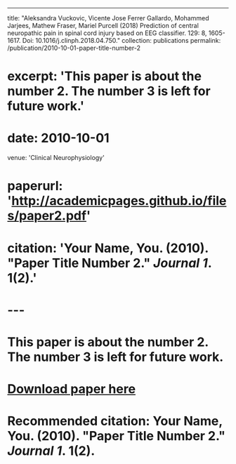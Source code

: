 ---
title: "Aleksandra Vuckovic, Vicente Jose Ferrer Gallardo, Mohammed Jarjees, Mathew Fraser, Mariel Purcell (2018) Prediction of central neuropathic pain in spinal cord injury based on EEG classifier. 129: 8, 1605-1617. Doi: 10.1016/j.clinph.2018.04.750."
collection: publications
permalink: /publication/2010-10-01-paper-title-number-2
# excerpt: 'This paper is about the number 2. The number 3 is left for future work.'
# date: 2010-10-01
venue: 'Clinical Neurophysiology'
# paperurl: 'http://academicpages.github.io/files/paper2.pdf'
# citation: 'Your Name, You. (2010). &quot;Paper Title Number 2.&quot; <i>Journal 1</i>. 1(2).'
# ---
# This paper is about the number 2. The number 3 is left for future work.

# [Download paper here](http://academicpages.github.io/files/paper2.pdf)

# Recommended citation: Your Name, You. (2010). "Paper Title Number 2." <i>Journal 1</i>. 1(2).